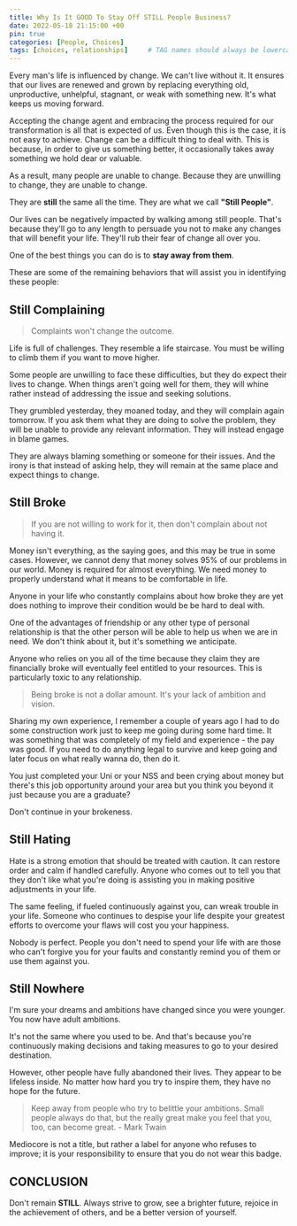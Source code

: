 ```yaml
---
title: Why Is It GOOD To Stay Off STILL People Business?
date: 2022-05-18 21:15:00 +00
pin: true
categories: [People, Choices]
tags: [choices, relationships]     # TAG names should always be lowercase
---
```


Every man's life is influenced by change. We can't live without it. It ensures that our lives are renewed and grown by replacing everything old, unproductive, unhelpful, stagnant, or weak with something new. It's what keeps us moving forward.

Accepting the change agent and embracing the process required for our transformation is all that is expected of us. Even though this is the case, it is not easy to achieve. Change can be a difficult thing to deal with. This is because, in order to give us something better, it occasionally takes away something we hold dear or valuable.

As a result, many people are unable to change. Because they are unwilling to change, they are unable to change.

They are **still** the same all the time.
They are what we call **"Still People"**.

Our lives can be negatively impacted by walking among still people. That's because they'll go to any length to persuade you not to make any changes that will benefit your life. They'll rub their fear of change all over you.

One of the best things you can do is to **stay away from them**.

These are some of the remaining behaviors that will assist you in identifying these people:

## Still Complaining

> Complaints won't change the outcome.

Life is full of challenges. They resemble a life staircase. You must be willing to climb them if you want to move higher.

Some people are unwilling to face these difficulties, but they do expect their lives to change. When things aren't going well for them, they will whine rather instead of addressing the issue and seeking solutions.

They grumbled yesterday, they moaned today, and they will complain again tomorrow. If you ask them what they are doing to solve the problem, they will be unable to provide any relevant information. They will instead engage in blame games.

They are always blaming something or someone for their issues. And the irony is that instead of asking help, they will remain at the same place and expect things to change.

## Still Broke

> If you are not willing to work for it, then don't complain about not having it.

Money isn't everything, as the saying goes, and this may be true in some cases. However, we cannot deny that money solves 95% of our problems in our world. Money is required for almost everything. We need money to properly understand what it means to be comfortable in life.

Anyone in your life who constantly complains about how broke they are yet does nothing to improve their condition would be be hard to deal with.

One of the advantages of friendship or any other type of personal relationship is that the other person will be able to help us when we are in need. We don't think about it, but it's something we anticipate.

Anyone who relies on you all of the time because they claim they are financially broke will eventually feel entitled to your resources. This is particularly toxic to any relationship.

> Being broke is not a dollar amount. It's your lack of ambition and vision.

Sharing my own experience, I remember a couple of years ago I had to do some construction work just to keep me going during some hard time. It was something that was completely of my field and experience - the pay was good. If you need to do anything legal to survive and keep going and later focus on what really wanna do, then do it.

You just completed your Uni or your NSS and been crying about money but there's this job opportunity around your area but you think you beyond it just because you are a graduate?

Don't continue in your brokeness.

## Still Hating

Hate is a strong emotion that should be treated with caution. It can restore order and calm if handled carefully. Anyone who comes out to tell you that they don't like what you're doing is assisting you in making positive adjustments in your life.

The same feeling, if fueled continuously against you, can wreak trouble in your life. Someone who continues to despise your life despite your greatest efforts to overcome your flaws will cost you your happiness.

Nobody is perfect. People you don't need to spend your life with are those who can't forgive you for your faults and constantly remind you of them or use them against you.

## Still Nowhere

I'm sure your dreams and ambitions have changed since you were younger. You now have adult ambitions.

It's not the same where you used to be. And that's because you're continuously making decisions and taking measures to go to your desired destination.

However, other people have fully abandoned their lives. They appear to be lifeless inside. No matter how hard you try to inspire them, they have no hope for the future.

> Keep away from people who try to belittle your ambitions. Small people always do that, but the really great make you feel that you, too, can become great. - Mark Twain

Mediocore is not a title, but rather a label for anyone who refuses to improve; it is your responsibility to ensure that you do not wear this badge.

## CONCLUSION

Don't remain **STILL**. Always strive to grow, see a brighter future, rejoice in the achievement of others, and be a better version of yourself.
